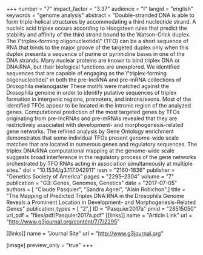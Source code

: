 +++
number = "7"
impact_factor = "3.37"
audience = "I"
langid = "english"
keywords = "genome analysis"
abstract = "Double-stranded DNA is able to form triple-helical structures by accommodating a third nucleotide strand. A nucleic acid triplex occurs according to Hoogsteen rules that predict the stability and affinity of the third strand bound to the Watson-Crick duplex. The \\\"triplex-forming oligonucleotide\\\" (TFO) can be a short sequence of RNA that binds to the major groove of the targeted duplex only when this duplex presents a sequence of purine or pyrimidine bases in one of the DNA strands. Many nuclear proteins are known to bind triplex DNA or DNA:RNA, but their biological functions are unexplored. We identified sequences that are capable of engaging as the \\\"triplex-forming oligonucleotide\\\" in both the pre-lncRNA and pre-mRNA collections of Drosophila melanogaster These motifs were matched against the Drosophila genome in order to identify putative sequences of triplex formation in intergenic regions, promoters, and introns/exons. Most of the identified TFOs appear to be located in the intronic region of the analyzed genes. Computational prediction of the most targeted genes by TFOs originating from pre-lncRNAs and pre-mRNAs revealed that they are restrictively associated with development- and morphogenesis-related gene networks. The refined analysis by Gene Ontology enrichment demonstrates that some individual TFOs present genome-wide scale matches that are located in numerous genes and regulatory sequences. The triplex DNA:RNA computational mapping at the genome-wide scale suggests broad interference in the regulatory process of the gene networks orchestrated by TFO RNAs acting in association simultaneously at multiple sites."
doi = "10.1534/g3.117.042911"
issn = "2160-1836"
publisher = "Genetics Society of America"
pages = "2295–2304"
volume = "7"
publication = "G3: Genes, Genomes, Genetics"
date = "2017-07-05"
authors = [ "Claude Pasquier", "Sandra Agnel", "Alain Robichon",]
title = "The Mapping of Predicted Triplex DNA:RNA in the Drosophila Genome Reveals a Prominent Location in Development- and Morphogenesis-Related Genes"
publication_types = [ "2",]
ID = "Pasquier2017a"
pmid = "28515050"
url_pdf = "files/pdf/Pasquier2017a.pdf"
[[links]]
name = "Article Link"
url = "http://www.g3journal.org/content/7/7/2295"

[[links]]
name = "Journal Site"
url = "http://www.g3journal.org"

[image]
preview_only = "true"
+++
